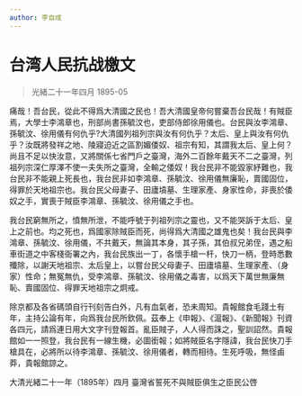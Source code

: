 ```yaml
---
author: 李自成
---
```


# 台湾人民抗战檄文

> 光緒二十一年四月 1895-05

痛哉！吾台民，從此不得爲大清國之民也！吾大清國皇帝何嘗棄吾台民哉！有賊臣焉，大學士李鴻章也，刑部尚書孫毓汶也，吏部侍郎徐用儀也。台民與汝李鴻章、孫毓汶、徐用儀有何仇乎?大清國列祖列宗與汝有何仇乎？太后、皇上與汝有何仇乎？汝既將發祥之地、陵寢迫近之區割媚倭奴、祖宗有知，其謂我太后、皇上何？尚且不足以快汝意，又將關係七省門戶之臺灣，海外二百餘年戴天不二之臺灣，列祖列宗深仁厚澤不使一夫失所之臺灣，全輸之倭奴！我台民非不能毀家紓難也，我台民非不能親上死長也，我台民非如李鴻章、孫毓汶、徐用儀無廉恥，賣國固位，得罪於天地祖宗也。我台民父母妻子、田廬墳墓、生理家產、身家性命，非喪於倭奴之手，實喪于賊臣李鴻章、孫毓汶、徐用儀之手也。

我台民窮無所之，憤無所泄，不能呼號于列祖列宗之靈也，又不能哭訴于太后、皇上之前也。均之死也，爲國家除賊臣而死，尚得爲大清國之雄鬼也矣！我台民與李鴻章、孫毓汶、徐用儀，不共戴天，無論其本身，其子孫，其伯叔兄弟侄，遇之船車街道之中客棧衙署之內，我台民族出一丁，各懷手槍一杆，快刀一柄，登時悉數殲除，以謝天地祖宗、太后皇上，以嘗台民父母妻子、田廬墳墓、生理家產、（身家）性命；無冤無仇，受李鴻章、孫毓汶、徐用儀之毒害，以爲天下萬世無廉無恥、賣國固位、得罪天地祖宗之炯戒。

除京都及各省碼頭自行刊刻告白外，凡有血氣者，恐未周知。貴報館食毛踐土有年，主持公論有年，向爲我台民所欽佩。茲奉上《申報》、《滬報》、《新聞報》刊資各四元，請爲連日用大文字刊登報首。亂臣賊子，人人得而誅之，聖訓詔然。貴報館如一一照登，我台民有一線生機，必圖銜報；如將賊臣名字隱諱，我台民快刀手槍具在，必將所以待李鴻章、孫毓汶、徐用儀者，轉而相待。生死呼吸，無怪鹵莽，貴報館諒之。

大清光緒二十一年（1895年）四月 臺灣省誓死不與賊臣俱生之臣民公啓
